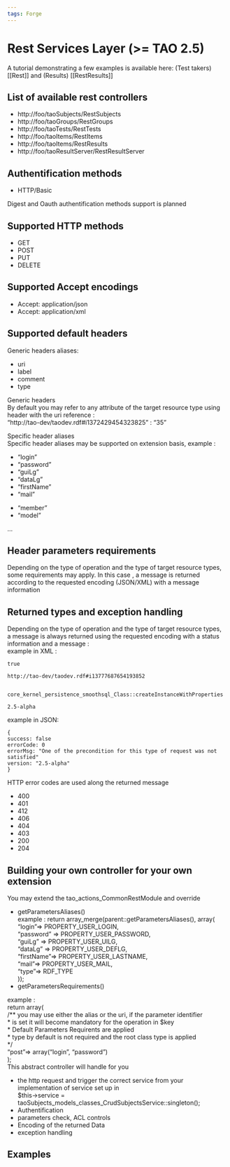 ```yaml
---
tags: Forge
---
```


Rest Services Layer (\>= TAO 2.5)
=================================

A tutorial demonstrating a few examples is available here: (Test takers) [[Rest]] and (Results) [[RestResults]]

List of available rest controllers
----------------------------------

-   http://foo/taoSubjects/RestSubjects
-   http://foo/taoGroups/RestGroups
-   http://foo/taoTests/RestTests
-   http://foo/taoItems/RestItems
-   http://foo/taoItems/RestResults
-   http://foo/taoResultServer/RestResultServer

Authentification methods
------------------------

-   HTTP/Basic

Digest and Oauth authentification methods support is planned

Supported HTTP methods
----------------------

-   GET
-   POST
-   PUT
-   DELETE

Supported Accept encodings
--------------------------

-   Accept: application/json
-   Accept: application/xml

Supported default headers
-------------------------

Generic headers aliases:

-   uri
-   label
-   comment
-   type

Generic headers\
By default you may refer to any attribute of the target resource type using header with the uri reference :\
“http://tao-dev/taodev.rdf\#i1372429454323825” : “35”

Specific header aliases\
Specific header aliases may be supported on extension basis, example :

-   “login”
-   “password”
-   “guiLg”
-   “dataLg”
-   “firstName”
-   “mail”

<!-- -->

-   “member”
-   “model”

…

Header parameters requirements
------------------------------

Depending on the type of operation and the type of target resource types, some requirements may apply. In this case , a message is returned according to the requested encoding (JSON/XML) with a message information

Returned types and exception handling
-------------------------------------

Depending on the type of operation and the type of target resource types,\
a message is always returned using the requested encoding with a status information and a message :\
example in XML :



     
    true
     
    http://tao-dev/taodev.rdf#i13777687654193852


    core_kernel_persistence_smoothsql_Class::createInstanceWithProperties
     
    2.5-alpha
      

example in JSON:


    {
    success: false
    errorCode: 0
    errorMsg: "One of the precondition for this type of request was not satisfied"
    version: "2.5-alpha"
    }

HTTP error codes are used along the returned message

-   400
-   401
-   412
-   406
-   404
-   403
-   200
-   204

Building your own controller for your own extension
---------------------------------------------------

You may extend the tao\_actions\_CommonRestModule and override

-   getParametersAliases()\
    example : return array\_merge(parent::getParametersAliases(), array(\
     “login”=\> PROPERTY\_USER\_LOGIN,\
     “password” =\> PROPERTY\_USER\_PASSWORD,\
     “guiLg” =\> PROPERTY\_USER\_UILG,\
     “dataLg” =\> PROPERTY\_USER\_DEFLG,\
     “firstName”=\> PROPERTY\_USER\_LASTNAME,\
     “mail”=\> PROPERTY\_USER\_MAIL,\
     “type”=\> RDF\_TYPE\
     ));
-   getParametersRequirements()

example :\
return array(\
 /\*\* you may use either the alias or the uri, if the parameter identifier\
 \* is set it will become mandatory for the operation in \$key\
 \* Default Parameters Requirents are applied\
 \* type by default is not required and the root class type is applied\
 \*/\
 “post”=\> array(“login”, “password”)\
 );\
This abstract controller will handle for you

-   the http request and trigger the correct service from your implementation of service set up in\
    \$this-\>service = taoSubjects\_models\_classes\_CrudSubjectsService::singleton();
-   Authentification
-   parameters check, ACL controls
-   Encoding of the returned Data
-   exception handling

Examples
--------
